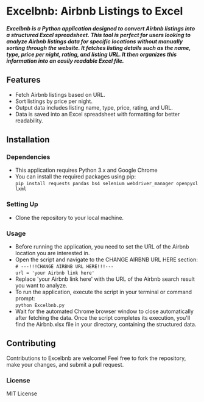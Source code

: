 # Excelbnb: Airbnb Listings to Excel
##### Excelbnb is a Python application designed to convert Airbnb listings into a structured Excel spreadsheet. This tool is perfect for users looking to analyze Airbnb listings data for specific locations without manually sorting through the website. It fetches listing details such as the name, type, price per night, rating, and listing URL. It then organizes this information into an easily readable Excel file.

## Features
- Fetch Airbnb listings based on URL.<br>
- Sort listings by price per night.<br>
- Output data includes listing name, type, price, rating, and URL.<br>
- Data is saved into an Excel spreadsheet with formatting for better readability.

## Installation

### Dependencies
- This application requires Python 3.x and Google Chrome<br>
- You can install the required packages using pip:<br>
`pip install requests pandas bs4 selenium webdriver_manager openpyxl lxml`

### Setting Up
- Clone the repository to your local machine. <br>


### Usage
- Before running the application, you need to set the URL of the Airbnb location you are interested in. <br>
- Open the script and navigate to the CHANGE AIRBNB URL HERE section:<br>
`# ---!!!CHANGE AIRBNB URL HERE!!!---`<br>
`url = 'your Airbnb link here'`<br>
- Replace 'your Airbnb link here' with the URL of the Airbnb search result you want to analyze.<br>
- To run the application, execute the script in your terminal or command prompt:<br>
`python Excelbnb.py`<br>
- Wait for the automated Chrome browser window to close automatically after fetching the data. Once the script completes its execution, you'll find the Airbnb.xlsx file in your directory, containing the structured data.

## Contributing
Contributions to Excelbnb are welcome! Feel free to fork the repository, make your changes, and submit a pull request.

### License
MIT License
